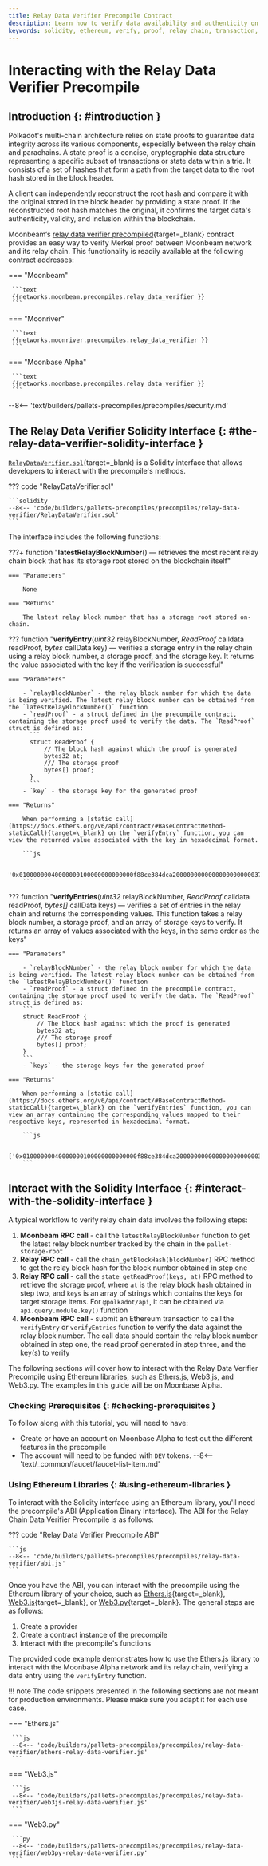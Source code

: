 ```yaml
---
title: Relay Data Verifier Precompile Contract
description: Learn how to verify data availability and authenticity on the relay chain via a Solidity interface with Moonbeam's Relay Data Verifier Precompile contract.
keywords: solidity, ethereum, verify, proof, relay chain, transaction, moonbeam, precompiled, contracts
---
```


# Interacting with the Relay Data Verifier Precompile

## Introduction {: #introduction }

Polkadot's multi-chain architecture relies on state proofs to guarantee data integrity across its various components, especially between the relay chain and parachains. A state proof is a concise, cryptographic data structure representing a specific subset of transactions or state data within a trie. It consists of a set of hashes that form a path from the target data to the root hash stored in the block header.

A client can independently reconstruct the root hash and compare it with the original stored in the block header by providing a state proof. If the reconstructed root hash matches the original, it confirms the target data's authenticity, validity, and inclusion within the blockchain.

Moonbeam‘s [relay data verifier precompiled](https://github.com/moonbeam-foundation/moonbeam/blob/master/precompiles/relay-data-verifier/RelayDataVerifier.sol){target=\_blank} contract provides an easy way to verify Merkel proof between Moonbeam network and its relay chain. This functionality is readily available at the following contract addresses:

=== "Moonbeam"

     ```text
     {{networks.moonbeam.precompiles.relay_data_verifier }}
     ```

=== "Moonriver"

     ```text
     {{networks.moonriver.precompiles.relay_data_verifier }}
     ```

=== "Moonbase Alpha"

     ```text
     {{networks.moonbase.precompiles.relay_data_verifier }}
     ```

--8<-- 'text/builders/pallets-precompiles/precompiles/security.md'

## The Relay Data Verifier Solidity Interface {: #the-relay-data-verifier-solidity-interface }

[`RelayDataVerifier.sol`](https://github.com/moonbeam-foundation/moonbeam/blob/master/precompiles/relay-data-verifier/RelayDataVerifier.sol){target=\_blank} is a Solidity interface that allows developers to interact with the precompile's methods.

??? code "RelayDataVerifier.sol"

    ```solidity
    --8<-- 'code/builders/pallets-precompiles/precompiles/relay-data-verifier/RelayDataVerifier.sol'
    ```

The interface includes the following functions:

???+ function "**latestRelayBlockNumber**() — retrieves the most recent relay chain block that has its storage root stored on the blockchain itself"

    === "Parameters"

        None

    === "Returns"

        The latest relay block number that has a storage root stored on-chain.

??? function "**verifyEntry**(_uint32_ relayBlockNumber, _ReadProof_ calldata readProof, _bytes_ callData key) — verifies a storage entry in the relay chain using a relay block number, a storage proof, and the storage key. It returns the value associated with the key if the verification is successful"

    === "Parameters"

        - `relayBlockNumber` - the relay block number for which the data is being verified. The latest relay block number can be obtained from the `latestRelayBlockNumber()` function
        - `readProof` - a struct defined in the precompile contract, containing the storage proof used to verify the data. The `ReadProof` struct is defined as:
          ```
          struct ReadProof {
              // The block hash against which the proof is generated
              bytes32 at;
              /// The storage proof
              bytes[] proof;
          }
          ```
        - `key` - the storage key for the generated proof
    
    === "Returns"

        When performing a [static call](https://docs.ethers.org/v6/api/contract/#BaseContractMethod-staticCall){target=\_blank} on the `verifyEntry` function, you can view the returned value associated with the key in hexadecimal format.

        ```js
         
        '0x01000000040000000100000000000000f88ce384dca20000000000000000000000370589030a0000000000000000000000203d88792d0000000000000000000000000000000000000000000000000080'
        ```

??? function "**verifyEntries**(_uint32_ relayBlockNumber, _ReadProof_ calldata readProof, _bytes[]_ callData keys) — verifies a set of entries in the relay chain and returns the corresponding values. This function takes a relay block number, a storage proof, and an array of storage keys to verify. It returns an array of values associated with the keys, in the same order as the keys"

    === "Parameters"

        - `relayBlockNumber` - the relay block number for which the data is being verified. The latest relay block number can be obtained from the `latestRelayBlockNumber()` function
        - `readProof` - a struct defined in the precompile contract, containing the storage proof used to verify the data. The `ReadProof` struct is defined as:
        ```
        struct ReadProof {
            // The block hash against which the proof is generated
            bytes32 at;
            /// The storage proof
            bytes[] proof;
        }
        ```
        - `keys` - the storage keys for the generated proof

    === "Returns"

        When performing a [static call](https://docs.ethers.org/v6/api/contract/#BaseContractMethod-staticCall){target=\_blank} on the `verifyEntries` function, you can view an array containing the corresponding values mapped to their respective keys, represented in hexadecimal format.

        ```js
         
        ['0x01000000040000000100000000000000f88ce384dca20000000000000000000000370589030a0000000000000000000000203d88792d0000000000000000000000000000000000000000000000000080']
        ```

## Interact with the Solidity Interface {: #interact-with-the-solidity-interface }

A typical workflow to verify relay chain data involves the following steps:

1. **Moonbeam RPC call** - call the `latestRelayBlockNumber` function to get the latest relay block number tracked by the chain in the `pallet-storage-root`
2. **Relay RPC call** - call the `chain_getBlockHash(blockNumber)` RPC method to get the relay block hash for the block number obtained in step one
3. **Relay RPC call** - call the `state_getReadProof(keys, at)` RPC method to retrieve the storage proof, where `at` is the relay block hash obtained in step two, and `keys` is an array of strings which contains the keys for target storage items. For `@polkadot/api`, it can be obtained via `api.query.module.key()` function
4. **Moonbeam RPC call** - submit an Ethereum transaction to call the `verifyEntry` or `verifyEntries` function to verify the data against the relay block number. The call data should contain the relay block number obtained in step one, the read proof generated in step three, and the key(s) to verify

The following sections will cover how to interact with the Relay Data Verifier Precompile using Ethereum libraries, such as Ethers.js, Web3.js, and Web3.py. The examples in this guide will be on Moonbase Alpha.

### Checking Prerequisites {: #checking-prerequisites }

To follow along with this tutorial, you will need to have:

- Create or have an account on Moonbase Alpha to test out the different features in the precompile
- The account will need to be funded with `DEV` tokens. 
 --8<-- 'text/_common/faucet/faucet-list-item.md'

### Using Ethereum Libraries {: #using-ethereum-libraries }

To interact with the Solidity interface using an Ethereum library, you'll need the precompile's ABI (Application Binary Interface). The ABI for the Relay Chain Data Verifier Precompile is as follows:

??? code "Relay Data Verifier Precompile ABI"

    ```js
    --8<-- 'code/builders/pallets-precompiles/precompiles/relay-data-verifier/abi.js'
    ```

Once you have the ABI, you can interact with the precompile using the Ethereum library of your choice, such as [Ethers.js](/builders/build/eth-api/libraries/ethersjs/){target=\_blank}, [Web3.js](/builders/build/eth-api/libraries/web3js){target=\_blank}, or [Web3.py](/builders/build/eth-api/libraries/web3py){target=\_blank}. The general steps are as follows:

1. Create a provider
2. Create a contract instance of the precompile
3. Interact with the precompile's functions

The provided code example demonstrates how to use the Ethers.js library to interact with the Moonbase Alpha network and its relay chain, verifying a data entry using the `verifyEntry` function.

!!! note
     The code snippets presented in the following sections are not meant for production environments. Please make sure you adapt it for each use case.

=== "Ethers.js"

     ```js
     --8<-- 'code/builders/pallets-precompiles/precompiles/relay-data-verifier/ethers-relay-data-verifier.js'
     ```

=== "Web3.js"

     ```js
     --8<-- 'code/builders/pallets-precompiles/precompiles/relay-data-verifier/web3js-relay-data-verifier.js'
     ```

=== "Web3.py"

     ```py
     --8<-- 'code/builders/pallets-precompiles/precompiles/relay-data-verifier/web3py-relay-data-verifier.py'
     ```
